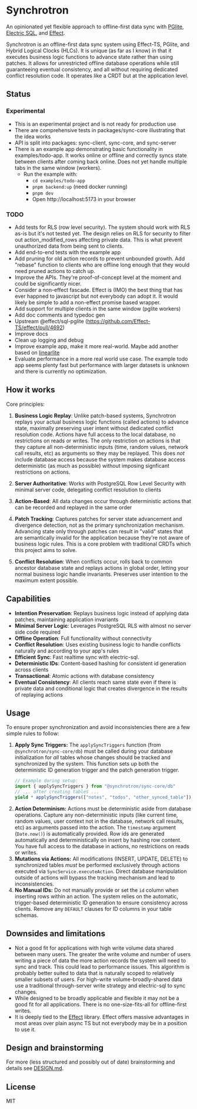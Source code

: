 # Synchrotron

An opinionated yet flexible approach to offline-first data sync with [PGlite](https://pglite.dev/), [Electric SQL](https://electric-sql.com/), and [Effect](https://effect.website/).

Synchrotron is an offline-first data sync system using Effect-TS, PGlite, and Hybrid Logical Clocks (HLCs). It is unique (as far as I know) in that it executes business logic functions to advance state rather than using patches. It allows for unrestricted offline database operations while still guaranteeing eventual consistency, and all without requiring dedicated conflict resolution code. It operates like a CRDT but at the application level.

## Status

### Experimental

- This is an experimental project and is not ready for production use
- There are comprehensive tests in packages/sync-core illustrating that the idea works
- API is split into packages: sync-client, sync-core, and sync-server
- There is an example app demonstrating basic functionality in examples/todo-app. It works online or offline and correctly syncs state between clients after coming back online. Does not yet handle multiple tabs in the same window (workers).
  - Run the example with:
    - `cd examples/todo-app`
    - `pnpm backend:up` (need docker running)
    - `pnpm dev`
    - Open http://localhost:5173 in your browser

### TODO

- Add tests for RLS (row level security). The system should work with RLS as-is but it's not tested yet. The design relies on RLS for security to filter out action_modified_rows affecting private data. This is what prevent unauthorized data from being sent to clients.
- Add end-to-end tests with the example app
- Add pruning for old action records to prevent unbounded growth. Add "rebase" function to clients who are offline long enough that they would need pruned actions to catch up.
- Improve the APIs. They're proof-of-concept level at the moment and could be significantly nicer.
- Consider a non-effect fascade. Effect is (IMO) the best thing that has ever happned to javascript but not everybody can adopt it. It would likely be simple to add a non-effect promise based wrapper.
- Add support for multiple clients in the same window (pglite workers)
- Add doc comments and typedoc gen
- Upstream @effect/sql-pglite (https://github.com/Effect-TS/effect/pull/4692)
- Improve docs
- Clean up logging and debug
- Improve example app, make it more real-world. Maybe add another based on [linearlite](https://github.com/electric-sql/electric/tree/main/examples/linearlite)
- Evaluate performance in a more real world use case. The example todo app seems plenty fast but performance with larger datasets is unknown and there is currently no optimization.

## How it works

Core principles:

1. **Business Logic Replay**: Unlike patch-based systems, Synchrotron replays your actual business logic functions (called actions) to advance state, maximally preserving user intent without dedicated conflict resolution code. Actions have full access to the local database, no restrictions on reads or writes. The only restriction on actions is that they capture all non-deterministic inputs (time, random values, network call results, etc) as arguments so they may be replayed. This does _not_ include database access because the system makes database access deterministic (as much as possible) without imposing signficant restrictions on actions.

2. **Server Authoritative**: Works with PostgreSQL Row Level Security with minimal server code, delegating conflict resolution to clients

3. **Action-Based**: All data changes occur through deterministic actions that can be recorded and replayed in the same order

4. **Patch Tracking**: Captures patches for server state advancement and divergence detection, not as the primary synchronization mechanism. Advancing state only through patches can result in "valid" states that are semantically invalid for the application because they're not aware of business logic rules. This is a core problem with traditional CRDTs which this project aims to solve.

5. **Conflict Resolution**: When conflicts occur, rolls back to common ancestor database state and replays actions in global order, letting your normal business logic handle invariants. Preserves user intention to the maximum extent possible.

## Capabilities

- **Intention Preservation**: Replays business logic instead of applying data patches, maintaining application invariants
- **Minimal Server Logic**: Leverages PostgreSQL RLS with almost no server side code required
- **Offline Operation**: Full functionality without connectivity
- **Conflict Resolution**: Uses existing business logic to handle conflicts naturally and according to your app's rules
- **Efficient Sync**: Fast realtime sync with electric-sql.
- **Deterministic IDs**: Content-based hashing for consistent id generation across clients
- **Transactional**: Atomic actions with database consistency
- **Eventual Consistency**: All clients reach same state even if there is private data and conditional logic that creates divergence in the results of replaying actions

## Usage

To ensure proper synchronization and avoid inconsistencies there are a few simple rules to follow:

1.  **Apply Sync Triggers:** The `applySyncTriggers` function (from `@synchrotron/sync-core/db`) must be called during your database initialization for _all_ tables whose changes should be tracked and synchronized by the system. This function sets up both the deterministic ID generation trigger and the patch generation trigger.
    ```typescript
    // Example during setup:
    import { applySyncTriggers } from "@synchrotron/sync-core/db"
    // ... after creating tables ...
    yield * applySyncTriggers(["notes", "todos", "other_synced_table"])
    ```
2.  **Action Determinism:** Actions must be deterministic aside from database operations. Capture any non-deterministic inputs (like current time, random values, user context not in the database, network call results, etc) as arguments passed into the action. The `timestamp` argument (`Date.now()`) is automatically provided. Row ids are generated automatically and deterministically on insert by hashing row content. You have full access to the database in actions, no restrictions on reads or writes.
3.  **Mutations via Actions:** All modifications (INSERT, UPDATE, DELETE) to synchronized tables _must_ be performed exclusively through actions executed via `SyncService.executeAction`. Direct database manipulation outside of actions will bypass the tracking mechanism and lead to inconsistencies.
4.  **No Manual IDs:** Do not manually provide or set the `id` column when inserting rows within an action. The system relies on the automatic, trigger-based deterministic ID generation to ensure consistency across clients. Remove any `DEFAULT` clauses for ID columns in your table schemas.

## Downsides and limitations

- Not a good fit for applications with high write volume data shared between many users. The greater the write volume and number of users writing a piece of data the more action records the system will need to sync and track. This could lead to performance issues. This algorithm is probably better suited to data that is naturally scoped to relatively smaller subsets of users. For high-write volume-broadly-shared data use a traditional through-server write strategy and electric-sql to sync changes.
- While designed to be broadly applicable and flexible it may not be a good fit for all applications. There is no one-size-fits-all for offline-first writes.
- It is deeply tied to the [Effect](https://effect.website/) library. Effect offers massive advantages in most areas over plain async TS but not everybody may be in a position to use it.

## Design and brainstorming

For more (less structured and possibly out of date) brainstorming and details see [DESIGN.md](DESIGN.md).

## License

MIT
